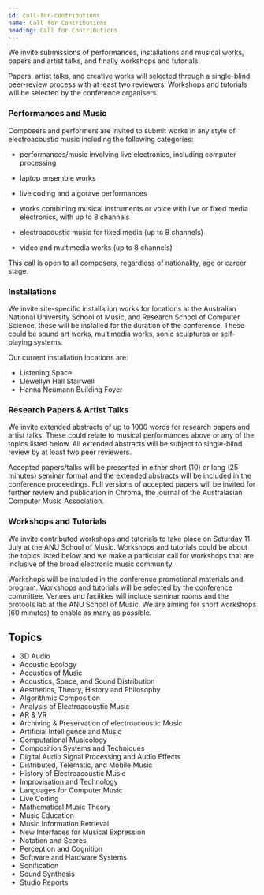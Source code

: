 ```yaml
---
id: call-for-contributions
name: Call for Contributions
heading: Call for Contributions
---
```


We invite submissions of performances, installations and musical works, papers
and artist talks, and finally workshops and tutorials.

Papers, artist talks, and creative works will selected through a single-blind
peer-review process with at least two reviewers. Workshops and tutorials will be
selected by the conference organisers.

### Performances and Music

Composers and performers are invited to submit works in any style of
electroacoustic music including the following categories:

- performances/music involving live electronics, including computer processing

- laptop ensemble works

- live coding and algorave performances

- works combining musical instruments or voice with live or fixed media
  electronics, with up to 8 channels

- electroacoustic music for fixed media (up to 8 channels)

- video and multimedia works (up to 8 channels)

This call is open to all composers, regardless of nationality, age or career
stage.

### Installations

We invite site-specific installation works for locations at the Australian
National University School of Music, and Research School of Computer Science,
these will be installed for the duration of the conference. These could be sound
art works, multimedia works, sonic sculptures or self-playing systems.

Our current installation locations are:

- Listening Space
- Llewellyn Hall Stairwell
- Hanna Neumann Building Foyer

### Research Papers & Artist Talks

We invite extended abstracts of up to 1000 words for research papers and artist
talks. These could relate to musical performances above or any of the topics
listed below. All extended abstracts will be subject to single-blind review by
at least two peer reviewers.

Accepted papers/talks will be presented in either short (10) or long (25
minutes) seminar format and the extended abstracts will be included in the
conference proceedings. Full versions of accepted papers will be invited for
further review and publication in Chroma, the journal of the Australasian
Computer Music Association.

### Workshops and Tutorials

We invite contributed workshops and tutorials to take place on Saturday 11 July
at the ANU School of Music. Workshops and tutorials could be about the topics
listed below and we make a particular call for workshops that are inclusive of
the broad electronic music community.

Workshops will be included in the conference promotional materials and program.
Workshops and tutorials will be selected by the conference committee. Venues and
facilities will include seminar rooms and the protools lab at the ANU School of
Music. We are aiming for short workshops (60 minutes) to enable as many as
possible.

## Topics

- 3D Audio
- Acoustic Ecology
- Acoustics of Music
- Acoustics, Space, and Sound Distribution
- Aesthetics, Theory, History and Philosophy
- Algorithmic Composition
- Analysis of Electroacoustic Music
- AR & VR
- Archiving & Preservation of electroacoustic Music
- Artificial Intelligence and Music
- Computational Musicology
- Composition Systems and Techniques
- Digital Audio Signal Processing and Audio Effects
- Distributed, Telematic, and Mobile Music
- History of Electroacoustic Music
- Improvisation and Technology
- Languages for Computer Music
- Live Coding
- Mathematical Music Theory
- Music Education
- Music Information Retrieval
- New Interfaces for Musical Expression
- Notation and Scores
- Perception and Cognition
- Software and Hardware Systems
- Sonification
- Sound Synthesis
- Studio Reports
